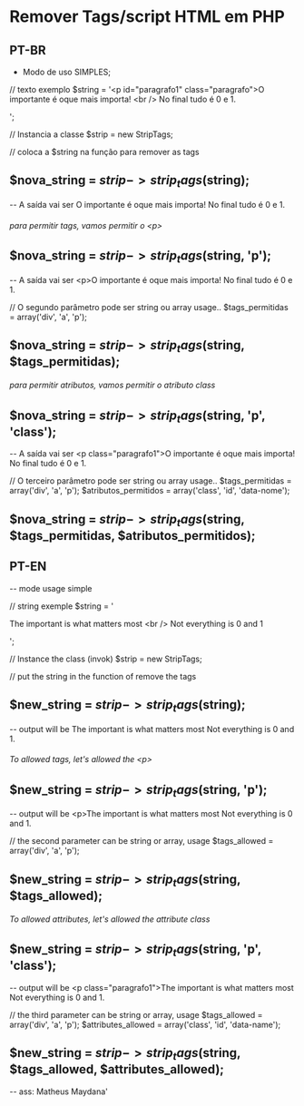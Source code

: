 # Remover Tags/script HTML em PHP


## PT-BR

- Modo de uso SIMPLES;

// texto exemplo
$string = '\<p id="paragrafo1" class="paragrafo">O importante é oque mais importa! \<br /> No final tudo é 0 e 1.</p>';

// Instancia a classe
$strip = new StripTags;

// coloca a $string na função para remover as tags
## $nova_string = $strip->strip_tags($string);

-- A saída vai ser
  O importante é oque mais importa!  No final tudo é 0 e 1.
 
 
 
###### para permitir tags, vamos permitir o \<p>
## $nova_string = $strip->strip_tags($string, 'p');
-- A saída vai ser
  \<p>O importante é oque mais importa!  No final tudo é 0 e 1.</p>

  // O segundo parâmetro pode ser string ou array usage..
  $tags_permitidas = array('div', 'a', 'p');
##  $nova_string = $strip->strip_tags($string, $tags_permitidas);



###### para permitir atributos, vamos permitir o atributo class
## $nova_string = $strip->strip_tags($string, 'p', 'class');
-- A saída vai ser
  \<p class="paragrafo1">O importante é oque mais importa!  No final tudo é 0 e 1.</p>

  // O terceiro parâmetro pode ser string ou array usage..
  $tags_permitidas = array('div', 'a', 'p');
  $atributos_permitidos = array('class', 'id', 'data-nome');
##  $nova_string = $strip->strip_tags($string, $tags_permitidas, $atributos_permitidos);





## PT-EN

-- mode usage simple

// string exemple
$string = '<p id="paragrafo1" class="paragrafo">The important is what matters most \<br /> Not everything is 0 and 1</p>';

// Instance the class (invok)
$strip = new StripTags;

// put the string in the function of remove the tags
## $new_string = $strip->strip_tags($string);

-- output will be
 The important is what matters most Not everything is 0 and 1.


###### To allowed tags, let's allowed the \<p>
## $new_string = $strip->strip_tags($string, 'p');
-- output will be
  \<p>The important is what matters most Not everything is 0 and 1.</p>

  // the second parameter can be string or array, usage
  $tags_allowed = array('div', 'a', 'p');
##  $new_string = $strip->strip_tags($string, $tags_allowed);


###### To allowed attributes, let's allowed the attribute class
## $new_string = $strip->strip_tags($string, 'p', 'class');
-- output will be
  \<p class="paragrafo1">The important is what matters most Not everything is 0 and 1.</p>

  // the third parameter can be string or array, usage
  $tags_allowed = array('div', 'a', 'p');
  $attributes_allowed = array('class', 'id', 'data-name');
##  $new_string = $strip->strip_tags($string, $tags_allowed, $attributes_allowed);



-- ass: Matheus Maydana'


